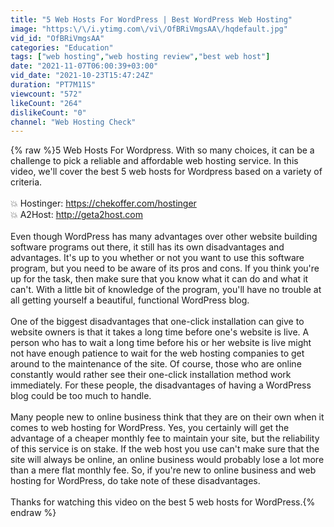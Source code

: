 ```yaml
---
title: "5 Web Hosts For WordPress | Best WordPress Web Hosting"
image: "https:\/\/i.ytimg.com\/vi\/OfBRiVmgsAA\/hqdefault.jpg"
vid_id: "OfBRiVmgsAA"
categories: "Education"
tags: ["web hosting","web hosting review","best web host"]
date: "2021-11-07T06:00:39+03:00"
vid_date: "2021-10-23T15:47:24Z"
duration: "PT7M11S"
viewcount: "572"
likeCount: "264"
dislikeCount: "0"
channel: "Web Hosting Check"
---
```

{% raw %}5 Web Hosts For Wordpress.  With so many choices, it can be a challenge to pick a reliable and affordable web hosting service.  In this video, we'll cover the best 5 web hosts for Wordpress based on a variety of criteria.<br /><br />💥 Hostinger: <a rel="nofollow" target="blank" href="https://chekoffer.com/hostinger">https://chekoffer.com/hostinger</a><br />💥 A2Host: <a rel="nofollow" target="blank" href="http://geta2host.com">http://geta2host.com</a><br /><br />Even though WordPress has many advantages over other website building software programs out there, it still has its own disadvantages and advantages. It's up to you whether or not you want to use this software program, but you need to be aware of its pros and cons. If you think you're up for the task, then make sure that you know what it can do and what it can't. With a little bit of knowledge of the program, you'll have no trouble at all getting yourself a beautiful, functional WordPress blog.<br /><br />One of the biggest disadvantages that one-click installation can give to website owners is that it takes a long time before one's website is live. A person who has to wait a long time before his or her website is live might not have enough patience to wait for the web hosting companies to get around to the maintenance of the site. Of course, those who are online constantly would rather see their one-click installation method work immediately. For these people, the disadvantages of having a WordPress blog could be too much to handle.<br /><br />Many people new to online business think that they are on their own when it comes to web hosting for WordPress. Yes, you certainly will get the advantage of a cheaper monthly fee to maintain your site, but the reliability of this service is on stake. If the web host you use can't make sure that the site will always be online, an online business would probably lose a lot more than a mere flat monthly fee. So, if you're new to online business and web hosting for WordPress, do take note of these disadvantages.<br /><br />Thanks for watching this video on the best 5 web hosts for WordPress.{% endraw %}
